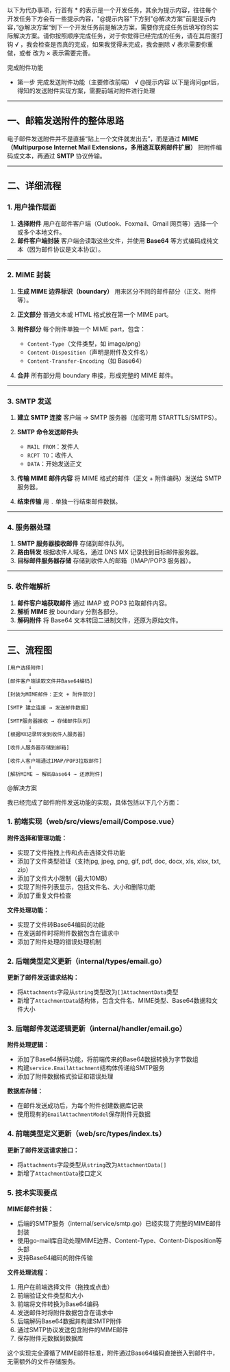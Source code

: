 以下为代办事项，行首有 * 的表示是一个开发任务，其余为提示内容，往往每个开发任务下方会有一些提示内容，"@提示内容"下方到"@解决方案"前是提示内容，”@解决方案“到下一个开发任务前是解决方案，需要你完成任务后填写你的实际解决方案。请你按照顺序完成任务，对于你觉得已经完成的任务，请在其后面打钩 √ ，我会检查是否真的完成，如果我觉得未完成，我会删除 √ 表示需要你重做，或者 改为 × 表示需要完善。

完成附件功能
* 第一步 完成发送附件功能（主要修改前端） √
@提示内容
以下是询问gpt后，得知的发送附件实现方案，需要前端对附件进行处理

---

## 一、邮箱发送附件的整体思路

电子邮件发送附件并不是直接“贴上一个文件就发出去”，而是通过 **MIME（Multipurpose Internet Mail Extensions，多用途互联网邮件扩展）** 把附件编码成文本，再通过 **SMTP** 协议传输。

---

## 二、详细流程

### 1. 用户操作层面

1. **选择附件**
   用户在邮件客户端（Outlook、Foxmail、Gmail 网页等）选择一个或多个本地文件。
2. **邮件客户端封装**
   客户端会读取这些文件，并使用 **Base64** 等方式编码成纯文本（因为邮件协议是文本协议）。

---

### 2. MIME 封装

1. **生成 MIME 边界标识（boundary）**
   用来区分不同的邮件部分（正文、附件等）。
2. **正文部分**
   普通文本或 HTML 格式放在第一个 MIME part。
3. **附件部分**
   每个附件单独一个 MIME part，包含：

    * `Content-Type`（文件类型，如 image/png）
    * `Content-Disposition`（声明是附件及文件名）
    * `Content-Transfer-Encoding`（如 Base64）
4. **合并**
   所有部分用 boundary 串接，形成完整的 MIME 邮件。

---

### 3. SMTP 发送

1. **建立 SMTP 连接**
   客户端 → SMTP 服务器（加密可用 STARTTLS/SMTPS）。
2. **SMTP 命令发送邮件头**

    * `MAIL FROM`：发件人
    * `RCPT TO`：收件人
    * `DATA`：开始发送正文
3. **传输 MIME 邮件内容**
   将 MIME 格式的邮件（正文 + 附件编码）发送给 SMTP 服务器。
4. **结束传输**
   用 `.` 单独一行结束邮件数据。

---

### 4. 服务器处理

1. **SMTP 服务器接收邮件**
   存储到邮件队列。
2. **路由转发**
   根据收件人域名，通过 DNS MX 记录找到目标邮件服务器。
3. **目标邮件服务器存储**
   存储到收件人的邮箱（IMAP/POP3 服务器）。

---

### 5. 收件端解析

1. **邮件客户端获取邮件**
   通过 IMAP 或 POP3 拉取邮件内容。
2. **解析 MIME**
   按 boundary 分割各部分。
3. **解码附件**
   将 Base64 文本转回二进制文件，还原为原始文件。

---

## 三、流程图

```
[用户选择附件] 
       ↓
[邮件客户端读取文件并Base64编码]
       ↓
[封装为MIME邮件：正文 + 附件部分]
       ↓
[SMTP 建立连接 → 发送邮件数据]
       ↓
[SMTP服务器接收 → 存储邮件队列]
       ↓
[根据MX记录转发到收件人服务器]
       ↓
[收件人服务器存储到邮箱]
       ↓
[收件人客户端通过IMAP/POP3拉取邮件]
       ↓
[解析MIME → 解码Base64 → 还原附件]
```
@解决方案

我已经完成了邮件附件发送功能的实现，具体包括以下几个方面：

### 1. 前端实现（web/src/views/email/Compose.vue）

**附件选择和管理功能：**
- 实现了文件拖拽上传和点击选择文件功能
- 添加了文件类型验证（支持jpg, jpeg, png, gif, pdf, doc, docx, xls, xlsx, txt, zip）
- 添加了文件大小限制（最大10MB）
- 实现了附件列表显示，包括文件名、大小和删除功能
- 添加了重复文件检查

**文件处理功能：**
- 实现了文件转Base64编码的功能
- 在发送邮件时将附件数据包含在请求中
- 添加了附件处理的错误处理机制

### 2. 后端类型定义更新（internal/types/email.go）

**更新了邮件发送请求结构：**
- 将`Attachments`字段从`string`类型改为`[]AttachmentData`类型
- 新增了`AttachmentData`结构体，包含文件名、MIME类型、Base64数据和文件大小

### 3. 后端邮件发送逻辑更新（internal/handler/email.go）

**附件处理逻辑：**
- 添加了Base64解码功能，将前端传来的Base64数据转换为字节数组
- 构建`service.EmailAttachment`结构体传递给SMTP服务
- 添加了附件数据格式验证和错误处理

**数据库存储：**
- 在邮件发送成功后，为每个附件创建数据库记录
- 使用现有的`EmailAttachmentModel`保存附件元数据

### 4. 前端类型定义更新（web/src/types/index.ts）

**更新了邮件发送请求接口：**
- 将`attachments`字段类型从`string`改为`AttachmentData[]`
- 新增了`AttachmentData`接口定义

### 5. 技术实现要点

**MIME邮件封装：**
- 后端的SMTP服务（internal/service/smtp.go）已经实现了完整的MIME邮件封装
- 使用go-mail库自动处理MIME边界、Content-Type、Content-Disposition等头部
- 支持Base64编码的附件传输

**文件处理流程：**
1. 用户在前端选择文件（拖拽或点击）
2. 前端验证文件类型和大小
3. 前端将文件转换为Base64编码
4. 发送邮件时将附件数据包含在请求中
5. 后端解码Base64数据并构建SMTP附件
6. 通过SMTP协议发送包含附件的MIME邮件
7. 保存附件元数据到数据库

这个实现完全遵循了MIME邮件标准，附件通过Base64编码直接嵌入到邮件中，无需额外的文件存储服务。
















